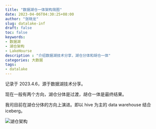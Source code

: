 ```yaml
---
title: "数据湖仓一体架构简图"
date: 2023-04-06T04:30:25+08:00
author: "张晓龙"
slug: datalake-inf
draft: false
toc: false
keywords:
- 数据湖
- 湖仓架构
- LakeHourse
description : "介绍数据湖技术分享，湖仓分体和胡仓一体"
categories: 大数据
tags: 
- datalake
---
```


记录于 2023.4.6，源于数据湖技术分享。

现在一般有两个方向，湖仓分体是过渡，胡仓一体是最终结果。

我司目前在湖仓分体的方向上演进。即以 hive 为主的 data warehouse 结合 iceberg。

![湖仓架构](https://bed-image.oss-cn-beijing.aliyuncs.com/techwhims/16807704720969.jpg?image/auto-orient,1/watermark,text_dGVjaHdoaW1z,type_ZHJvaWRzYW5zZmFsbGJhY2s,color_c1bfc8,size_20,shadow_55,g_se,t_60,x_10,y_10)

